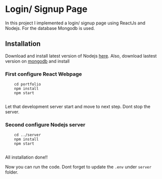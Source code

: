 
# Login/ Signup Page

In this project I implemented a login/ signup page using ReactJs and Nodejs. For the 
database Mongodb is used.


## Installation

Download and install latest version of Nodejs [here](https://nodejs.org/en/download/).
Also, download lastest version on [mongodb](https://www.mongodb.com/docs/manual/installation/) and install

### First configure React Webpage

```shell
    cd portfolio
    npm install 
    npm start
  
```

Let that development server start and move to next step. Dont stop the server.

### Second configure Nodejs server

```shell
    cd ../server
    npm install 
    npm start
  
```

All installation done!!

Now you can run the code. Dont forget to update the `.env` under `server` folder.